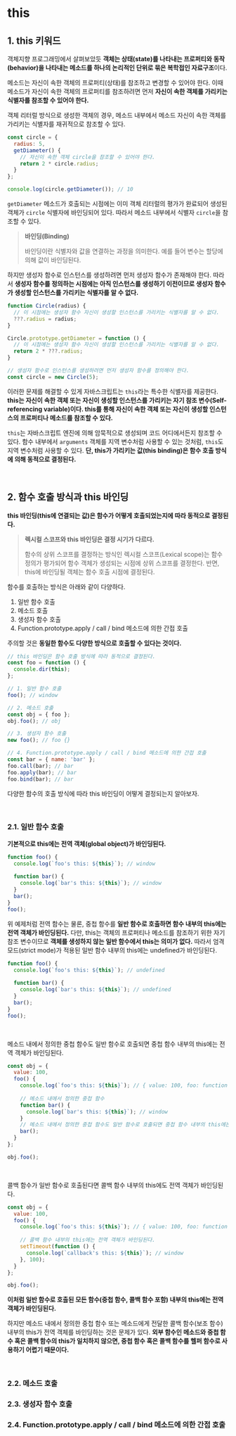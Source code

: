 # this

## 1. this 키워드

객체지향 프로그래밍에서 살펴보았듯 **객체는 상태(state)를 나타내는 프로퍼티와 동작(behavior)을 나타내는 메소드를 하나의 논리적인 단위로 묶은 복학접인 자료구조**이다.

메소드는 자신이 속한 객체의 프로퍼티(상태)를 참조하고 변경할 수 있어야 한다. 이때 메소드가 자신이 속한 객체의 프로퍼티를 참조하려면 먼저 **자신이 속한 객체를 가리키는 식별자를 참조할 수 있어야 한다.**

객체 리터럴 방식으로 생성한 객체의 경우, 메소드 내부에서 메소드 자신이 속한 객체를 가리키는 식별자를 재귀적으로 참조할 수 있다.

```javascript
const circle = {
  radius: 5,
  getDiameter() {
    // 자신이 속한 객체 circle을 참조할 수 있어야 한다.
    return 2 * circle.radius;
  }
};

console.log(circle.getDiameter()); // 10
```

`getDiameter` 메소드가 호출되는 시점에는 이미 객체 리터럴의 평가가 완료되어 생성된 객체가 `circle` 식별자에 바인딩되어 있다. 따라서 메소드 내부에서 식별자 `circle`을 참조할 수 있다.

> **바인딩(Binding)**
>
> 바인딩이란 식별자와 값을 연결하는 과정을 의미한다. 예를 들어 변수는 할당에 의해 값이 바인딩된다.



하지만 생성자 함수로 인스턴스를 생성하려면 먼저 생성자 함수가 존재해야 한다. 따라서 **생성자 함수를 정의하는 시점에는 아직 인스턴스를 생성하기 이전이므로 생성자 함수가 생성할 인스턴스를 가리키는 식별자를 알 수 없다.**

```javascript
function Circle(radius) {
  // 이 시점에는 생성자 함수 자신이 생성할 인스턴스를 가리키는 식별자를 알 수 없다.
  ???.radius = radius;
}

Circle.prototype.getDiameter = function () {
  // 이 시점에는 생성자 함수 자신이 생성할 인스턴스를 가리키는 식별자를 알 수 없다.
  return 2 * ???.radius;
}

// 생성자 함수로 인스턴스를 생성하려면 먼저 생성자 함수를 정의해야 한다.
const circle = new Circle(5);
```

이러한 문제를 해결할 수 있게 자바스크립트는 `this`라는 특수한 식별자를 제공한다. **this는 자신이 속한 객체 또는 자신이 생성할 인스턴스를 가리키는 자기 참조 변수(Self-referencing variable)이다. this를 통해 자신이 속한 객체 또는 자신이 생성할 인스턴스의 프로퍼티나 메소드를 참조할 수 있다.**

`this`는 자바스크립트 엔진에 의해 암묵적으로 생성되며 코드 어디에서든지 참조할 수 있다. 함수 내부에서 `arguments` 객체를 지역 변수처럼 사용할 수 있는 것처럼, `this`도 지역 변수처럼 사용할 수 있다. **단, this가 가리키는 값(this binding)은 함수 호출 방식에 의해 동적으로 결정된다.**

&nbsp;  

## 2. 함수 호출 방식과 this 바인딩

**this 바인딩(this에 연결되는 값)은 함수가 어떻게 호출되었는지에 따라 동적으로 결정된다.**

> **렉시컬 스코프와 this 바인딩은 결정 시기가 다르다.**
>
> 함수의 상위 스코프를 결정하는 방식인 렉시컬 스코프(Lexical scope)는 함수 정의가 평가되어 함수 객체가 생성되는 시점에 상위 스코프를 결정한다. 반면, this에 바인딩될 객체는 함수 호출 시점에 결정된다.

함수를 호출하는 방식은 아래와 같이 다양하다.

1. 일반 함수 호출
2. 메소드 호출
3. 생성자 함수 호출
4. Function.prototype.apply / call / bind 메소드에 의한 간접 호출

주의할 것은 **동일한 함수도 다양한 방식으로 호출할 수 있다는 것이다.**

```javascript
// this 바인딩은 함수 호출 방식에 따라 동적으로 결정된다.
const foo = function () {
  console.dir(this);
};

// 1. 일반 함수 호출
foo(); // window

// 2. 메소드 호출
const obj = { foo };
obj.foo(); // obj

// 3. 생성자 함수 호출
new foo(); // foo {}

// 4. Function.prototype.apply / call / bind 메소드에 의한 간접 호출
const bar = { name: 'bar' };
foo.call(bar); // bar
foo.apply(bar); // bar
foo.bind(bar); // bar
```

다양한 함수의 호출 방식에 따라 this 바인딩이 어떻게 결정되는지 알아보자.

&nbsp;  

### 2.1. 일반 함수 호출

**기본적으로 this에는 전역 객체(global object)가 바인딩된다.**

```javascript
function foo() {
  console.log(`foo's this: ${this}`); // window
  
  function bar() {
    console.log(`bar's this: ${this}`); // window
  }
  bar();
}
foo();
```

위 예제처럼 전역 함수는 물론, 중첩 함수를 **일반 함수로 호출하면 함수 내부의 this에는 전역 객체가 바인딩된다.** 다만, this는 객체의 프로퍼티나 메소드를 참조하기 위한 자기 참조 변수이므로 **객체를 생성하지 않는 일반 함수에서 this는 의미가 없다.** 따라서 엄격 모드(strict mode)가 적용된 일반 함수 내부의 this에는 undefined가 바인딩된다.

```javascript
function foo() {
  console.log(`foo's this: ${this}`); // undefined
  
  function bar() {
    console.log(`bar's this: ${this}`); // undefined
  }
  bar();
}
foo();
```

&nbsp;  

메소드 내에서 정의한 중첩 함수도 일반 함수로 호출되면 중첩 함수 내부의 this에는 전역 객체가 바인딩된다.

```javascript
const obj = {
  value: 100,
  foo() {
    console.log(`foo's this: ${this}`); // { value: 100, foo: function }
    
    // 메소드 내에서 정의한 중첩 함수
    function bar() {
      console.log(`bar's this: ${this}`); // window
    }
    // 메소드 내에서 정의한 중첩 함수도 일반 함수로 호출되면 중첩 함수 내부의 this에는 전역 객체가 바인딩된다.
    bar();
  }
};

obj.foo();
```

&nbsp;  

콜백 함수가 일반 함수로 호출된다면 콜백 함수 내부의 this에도 전역 객체가 바인딩된다.

```javascript
const obj = {
  value: 100,
  foo() {
    console.log(`foo's this: ${this}`); // { value: 100, foo: function }
    
    // 콜백 함수 내부의 this에는 전역 객체가 바인딩된다.
    setTimeout(function () {
      console.log(`callback's this: ${this}`); // window
    }, 100);
  }
};

obj.foo();
```

**이처럼 일반 함수로 호출된 모든 함수(중첩 함수, 콜백 함수 포함) 내부의 this에는 전역 객체가 바인딩된다.**

하지만 메소드 내에서 정의한 중첩 함수 또는 메소드에게 전달한 콜백 함수(보조 함수) 내부의 this가 전역 객체를 바인딩하는 것은 문제가 있다. **외부 함수인 메소드와 중첩 함수 혹은 콜백 함수의 this가 일치하지 않으면, 중첩 함수 혹은 콜백 함수를 헬퍼 함수로 사용하기 어렵기 때문이다.**

&nbsp;  

### 2.2. 메소드 호출

### 2.3. 생성자 함수 호출

### 2.4. Function.prototype.apply / call / bind 메소드에 의한 간접 호출

